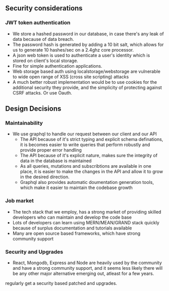 

## Security considerations

### JWT token authentication

- We store a hashed password in our database, in case there's any leak of data because of data breach. 
- The password hash is generated by adding a 10 bit salt, which allows for us to generate 10 hashes/sec on a 2.4ghz core processor.
- A json web token is used to authenticate a user's identity which is stored on client's local storage.
- Fine for simple authentication applications.
- Web storage based auth using localstorage/webstorage are vulnerable to wide open range of XSS (cross site scripting) attacks
- A much better robust implementation would be to use cookies for the additional security they provide, and the simplicity of 	     	 protecting against CSRF attacks. Or use Oauth.


## Design Decisions

### Maintainability

- We use graphql to handle our request between our client and our API
	- The API because of it's strict typing and explicit schema definations, it is becomes easier to write 
	  queries that perform robustly and provide proper error handling
	- The API because of it's explicit nature, makes sure the integrity of data in the database is maintained
	- As all queries, mutations and subscribtions are available in one place, it is easier to make the changes 
	   in the API and allow it to grow in the desired direction.
	- Graphql also provides automatic doumentation generation tools, which make it easier to maintain the codebase growth


### Job market

- The tech stack that we employ, has a strong market of providing skilled developers who can maintain and develop the code base
- Lots of developers can learn using MERN/MEAN/GRAND stack quickly because of surplus documentation and tutorials available
- Many are open source based frameworks, which have strong community support

### Security and Upgrades

- React, Mongodb, Express and Node are heavily used by the community and have a strong community support, and it seems less
likely there will be any other major alternative emerging out, atleast for a few years.

regularly 
  get a security based patched and upgrades.
